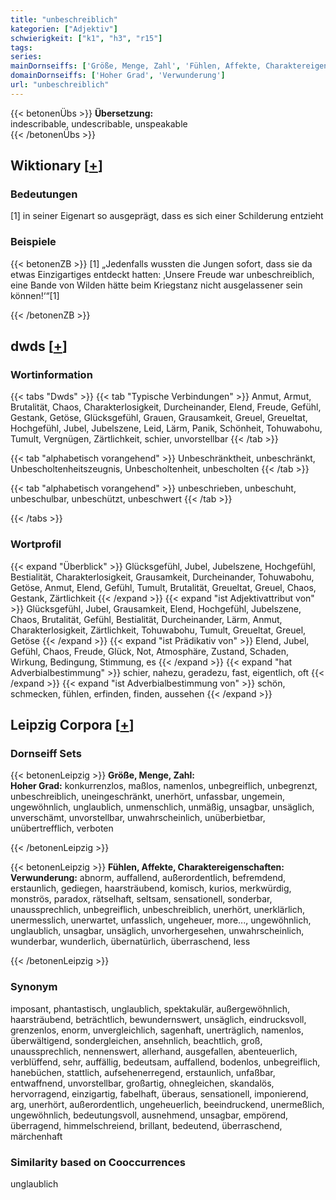 ```yaml
---
title: "unbeschreiblich"
kategorien: ["Adjektiv"]
schwierigkeit: ["k1", "h3", "r15"]
tags:
series:
mainDornseiffs: ['Größe, Menge, Zahl', 'Fühlen, Affekte, Charaktereigenschaften']
domainDornseiffs: ['Hoher Grad', 'Verwunderung']
url: "unbeschreiblich"
---
```


{{< betonenÜbs >}}
**Übersetzung:**  
indescribable, undescribable, unspeakable  
{{< /betonenÜbs >}}

## Wiktionary [[+](https://de.wiktionary.org/wiki/unbeschreiblich)]

### Bedeutungen
[1] in seiner Eigenart so ausgeprägt, dass es sich einer Schilderung entzieht  

### Beispiele
{{< betonenZB >}}
[1] „Jedenfalls wussten die Jungen sofort, dass sie da etwas Einzigartiges entdeckt hatten: ‚Unsere Freude war unbeschreiblich, eine Bande von Wilden hätte beim Kriegstanz nicht ausgelassener sein können!‘“[1]  

{{< /betonenZB >}}


## dwds [[+](https://www.dwds.de/wb/unbeschreiblich)]

### Wortinformation
{{< tabs "Dwds" >}}
{{< tab "Typische Verbindungen" >}}
Anmut, Armut, Brutalität, Chaos, Charakterlosigkeit, Durcheinander, Elend, Freude, Gefühl, Gestank, Getöse, Glücksgefühl, Grauen, Grausamkeit, Greuel, Greueltat, Hochgefühl, Jubel, Jubelszene, Leid, Lärm, Panik, Schönheit, Tohuwabohu, Tumult, Vergnügen, Zärtlichkeit, schier, unvorstellbar
{{< /tab >}}

{{< tab "alphabetisch vorangehend" >}}
Unbeschränktheit, unbeschränkt, Unbescholtenheitszeugnis, Unbescholtenheit, unbescholten
{{< /tab >}}

{{< tab "alphabetisch vorangehend" >}}
unbeschrieben, unbeschuht, unbeschulbar, unbeschützt, unbeschwert
{{< /tab >}}

{{< /tabs >}}

### Wortprofil
{{< expand "Überblick" >}} Glücksgefühl, Jubel, Jubelszene, Hochgefühl, Bestialität, Charakterlosigkeit, Grausamkeit, Durcheinander, Tohuwabohu, Getöse, Anmut, Elend, Gefühl, Tumult, Brutalität, Greueltat, Greuel, Chaos, Gestank, Zärtlichkeit {{< /expand >}}
{{< expand "ist Adjektivattribut von" >}} Glücksgefühl, Jubel, Grausamkeit, Elend, Hochgefühl, Jubelszene, Chaos, Brutalität, Gefühl, Bestialität, Durcheinander, Lärm, Anmut, Charakterlosigkeit, Zärtlichkeit, Tohuwabohu, Tumult, Greueltat, Greuel, Getöse {{< /expand >}}
{{< expand "ist Prädikativ von" >}} Elend, Jubel, Gefühl, Chaos, Freude, Glück, Not, Atmosphäre, Zustand, Schaden, Wirkung, Bedingung, Stimmung, es {{< /expand >}}
{{< expand "hat Adverbialbestimmung" >}} schier, nahezu, geradezu, fast, eigentlich, oft {{< /expand >}}
{{< expand "ist Adverbialbestimmung von" >}} schön, schmecken, fühlen, erfinden, finden, aussehen {{< /expand >}}

## Leipzig Corpora [[+](https://corpora.uni-leipzig.de/en/res?word=unbeschreiblich&corpusId=deu_newscrawl-public_2018)]

### Dornseiff Sets
{{< betonenLeipzig >}}
**Größe, Menge, Zahl:**  
**Hoher Grad:** konkurrenzlos, maßlos, namenlos, unbegreiflich, unbegrenzt, unbeschreiblich, uneingeschränkt, unerhört, unfassbar, ungemein, ungewöhnlich, unglaublich, unmenschlich, unmäßig, unsagbar, unsäglich, unverschämt, unvorstellbar, unwahrscheinlich, unüberbietbar, unübertrefflich, verboten  

{{< /betonenLeipzig >}}


{{< betonenLeipzig >}}
**Fühlen, Affekte, Charaktereigenschaften:**  
**Verwunderung:** abnorm, auffallend, außerordentlich, befremdend, erstaunlich, gediegen, haarsträubend, komisch, kurios, merkwürdig, monströs, paradox, rätselhaft, seltsam, sensationell, sonderbar, unaussprechlich, unbegreiflich, unbeschreiblich, unerhört, unerklärlich, unermesslich, unerwartet, unfasslich, ungeheuer, more..., ungewöhnlich, unglaublich, unsagbar, unsäglich, unvorhergesehen, unwahrscheinlich, wunderbar, wunderlich, übernatürlich, überraschend, less  

{{< /betonenLeipzig >}}

### Synonym
imposant, phantastisch, unglaublich, spektakulär, außergewöhnlich, haarsträubend, beträchtlich, bewundernswert, unsäglich, eindrucksvoll, grenzenlos, enorm, unvergleichlich, sagenhaft, unerträglich, namenlos, überwältigend, sondergleichen, ansehnlich, beachtlich, groß, unaussprechlich, nennenswert, allerhand, ausgefallen, abenteuerlich, verblüffend, sehr, auffällig, bedeutsam, auffallend, bodenlos, unbegreiflich, hanebüchen, stattlich, aufsehenerregend, erstaunlich, unfaßbar, entwaffnend, unvorstellbar, großartig, ohnegleichen, skandalös, hervorragend, einzigartig, fabelhaft, überaus, sensationell, imponierend, arg, unerhört, außerordentlich, ungeheuerlich, beeindruckend, unermeßlich, ungewöhnlich, bedeutungsvoll, ausnehmend, unsagbar, empörend, überragend, himmelschreiend, brillant, bedeutend, überraschend, märchenhaft


### Similarity based on Cooccurrences
unglaublich

